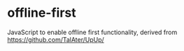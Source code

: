# offline-first
JavaScript to enable offline first functionality, derived from https://github.com/TalAter/UpUp/
